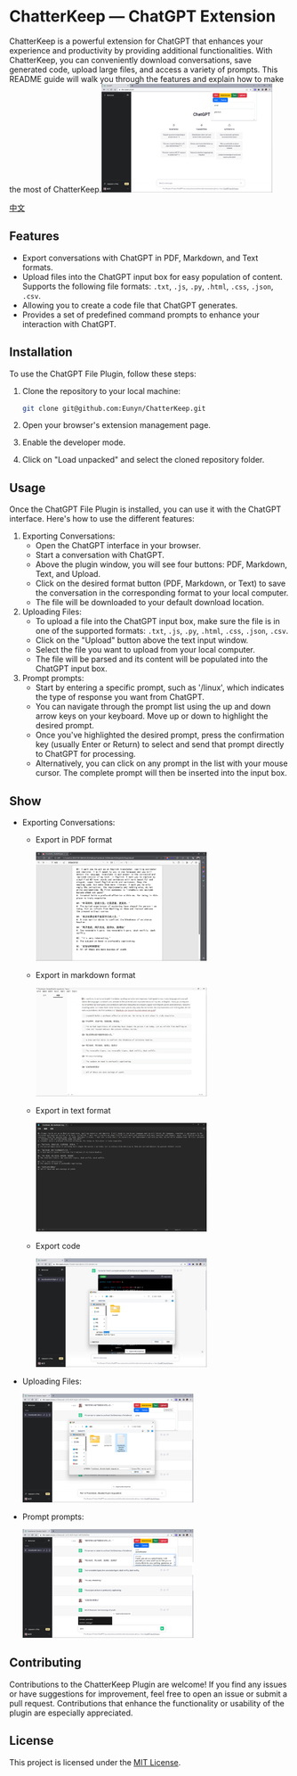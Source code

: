 # ChatterKeep — ChatGPT Extension

ChatterKeep is a powerful extension for ChatGPT that enhances your experience and productivity by providing additional functionalities. With ChatterKeep, you can conveniently download conversations, save generated code, upload large files, and access a variety of prompts. This README guide will walk you through the features and explain how to make the most of ChatterKeep.<img src="https://github.com/Eunyn/ChatterKeep/blob/main/image/main.png" alt="main" style="zoom:30%;" />



[中文](https://github.com/Eunyn/ChatterKeep/blob/main/fonts/README.md)

## Features

- Export conversations with ChatGPT in PDF, Markdown, and Text formats.
- Upload files into the ChatGPT input box for easy population of content. Supports the following file formats: `.txt`, `.js`, `.py`, `.html`, `.css`, `.json`, `.csv`.
- Allowing you to create a code file that ChatGPT generates.
-  Provides a set of predefined command prompts to enhance your interaction with ChatGPT.

## Installation

To use the ChatGPT File Plugin, follow these steps:

1. Clone the repository to your local machine:

   ```sh
   git clone git@github.com:Eunyn/ChatterKeep.git
   ```

2. Open your browser's extension management page.

3. Enable the developer mode.

4. Click on "Load unpacked" and select the cloned repository folder.

## Usage

Once the ChatGPT File Plugin is installed, you can use it with the ChatGPT interface. Here's how to use the different features:

1. Exporting Conversations:
   - Open the ChatGPT interface in your browser.
   - Start a conversation with ChatGPT.
   - Above the plugin window, you will see four buttons: PDF, Markdown, Text, and Upload.
   - Click on the desired format button (PDF, Markdown, or Text) to save the conversation in the corresponding format to your local computer.
   - The file will be downloaded to your default download location.
2. Uploading Files:
   - To upload a file into the ChatGPT input box, make sure the file is in one of the supported formats: `.txt`, `.js`, `.py`, `.html`, `.css`, `.json`, `.csv`.
   - Click on the "Upload" button above the text input window.
   - Select the file you want to upload from your local computer.
   - The file will be parsed and its content will be populated into the ChatGPT input box.
3. Prompt prompts:
   - Start by entering a specific prompt, such as '/linux', which  indicates the type of response you want from ChatGPT.
   - You can navigate through the prompt list using the up and down arrow keys on your keyboard. Move up or down to highlight the desired prompt.
   - Once you've highlighted the desired prompt, press the confirmation key (usually Enter or Return) to select and send that prompt directly to ChatGPT for processing.
   - Alternatively, you can click on any prompt in the list with your mouse cursor. The complete prompt will then be inserted into the input box.

## Show

- Exporting Conversations:

  - Export in PDF format

    <img src="https://github.com/Eunyn/ChatterKeep/blob/main/image/pdf.png" alt="pdf" style="zoom:30%;" />

  - Export in markdown format

    <img src="https://github.com/Eunyn/ChatterKeep/blob/main/image/markdown.png" alt="markdown" style="zoom:30%;" />

  - Export in text format

    <img src="https://github.com/Eunyn/ChatterKeep/blob/main/image/text.png" alt="text" style="zoom:30%;" />

  - Export code

    <img src="https://github.com/Eunyn/ChatterKeep/blob/main/image/code.png" alt="code" style="zoom:30%;" />

- Uploading Files:

  <img src="https://github.com/Eunyn/ChatterKeep/blob/main/image/upload.png" alt="upload" style="zoom:30%;" />
  
- Prompt prompts:

  <img src="https://github.com/Eunyn/ChatterKeep/blob/main/image/prompts.png" alt="prompts" style="zoom:30%;" />

## Contributing

Contributions to the ChatterKeep Plugin are welcome! If you find any issues or have suggestions for improvement, feel free to open an issue or submit a pull request. Contributions that enhance the functionality or usability of the plugin are especially appreciated.

## License

This project is licensed under the [MIT License](https://chat.openai.com/c/LICENSE).

